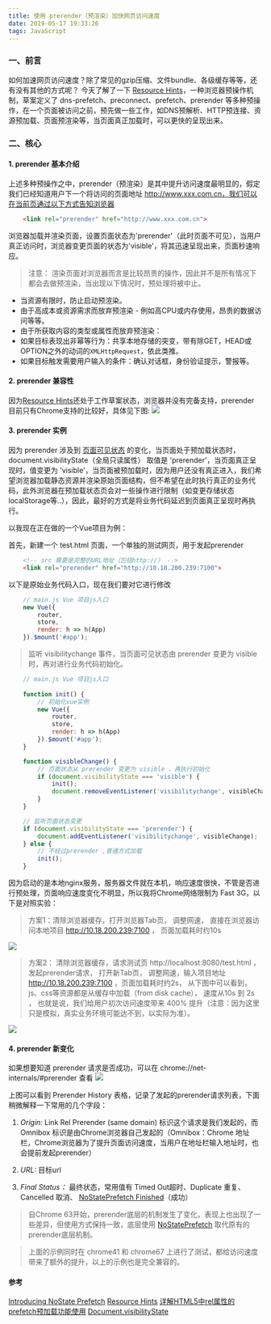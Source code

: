 ```yaml
---
title: 使用 prerender（预渲染）加快网页访问速度
date: 2019-05-17 19:33:26
tags: JavaScript
---
```



### 一、前言
如何加速网页访问速度？除了常见的gzip压缩、文件bundle、各级缓存等等，还有没有其他的方式呢？
今天了解了一下 [Resource Hints](https://www.w3.org/TR/resource-hints/#dfn-prerender)，一种浏览器预操作机制，草案定义了 dns-prefetch、preconnect、prefetch、prerender 等多种预操作，在一个页面被访问之前，预先做一些工作，如DNS预解析、HTTP预连接、资源预加载、页面预渲染等，当页面真正加载时，可以更快的呈现出来。


### 二、核心

#### 1. prerender 基本介绍
上述多种预操作之中，prerender（预渲染）是其中提升访问速度最明显的，假定我们已经知道用户下一个将访问的页面地址 http://www.xxx.com.cn，我们可以在当前页通过以下方式告知浏览器
```html
    <link rel="prerender" href="http://www.xxx.com.cn">
```
浏览器加载并渲染页面，设置页面状态为'prerender'（此时页面不可见），当用户真正访问时，浏览器变更页面的状态为'visible'，将其迅速呈现出来，页面秒速响应。

> 注意： 渲染页面对浏览器而言是比较昂贵的操作，因此并不是所有情况下都会去做预渲染，当出现以下情况时，预处理将被中止。

* 当资源有限时，防止启动预渲染。
* 由于高成本或资源需求而放弃预渲染 - 例如高CPU或内存使用，昂贵的数据访问等等。
* 由于所获取内容的类型或属性而放弃预渲染：
* 如果目标表现出非幂等行为：共享本地存储的突变，带有除GET，HEAD或OPTION之外的动词的`XMLHttpRequest`，依此类推。
* 如果目标触发需要用户输入的条件：确认对话框，身份验证提示，警报等。


#### 2. prerender 兼容性
因为[Resource Hints](https://www.w3.org/TR/resource-hints/#dfn-prerender)还处于工作草案状态，浏览器并没有完备支持，prerender 目前只有Chrome支持的比较好，具体见下图:
![](https://dknfeiov.github.io/images/files/prerender/prerender-broswer.PNG) 



#### 3. prerender 实例
因为 prerender 涉及到 [页面可见状态](https://developer.mozilla.org/zh-CN/docs/Web/API/Document/visibilityState) 的变化，当页面处于预加载状态时，document.visibilityState（全局只读属性） 取值是 'prerender'，当页面真正呈现时，值变更为 'visible'，当页面被预加载时，因为用户还没有真正进入，我们希望浏览器加载静态资源并渲染原始页面结构，但不希望在此时执行真正的业务代码，此外浏览器在预加载状态页会对一些操作进行限制（如变更存储状态localStorage等..），因此，最好的方式是将业务代码延迟到页面真正呈现时再执行。


以我现在正在做的一个Vue项目为例：

首先，新建一个 test.html 页面，一个单独的测试网页，用于发起prerender
```html 
    <!-- src 需要是完整的URL地址（包括http://） -->
    <link rel="prerender" href="http://10.18.200.239:7100">
```

以下是原始业务代码入口，现在我们要对它进行修改
```javascript
    // main.js Vue 项目js入口
    new Vue({
        router,
        store,
        render: h => h(App)
    }).$mount('#app');
```

>监听 visibilitychange 事件，当页面可见状态由 prerender 变更为 visible 时，再对进行业务代码初始化。
```javascript
    // main.js Vue 项目js入口
    
    function init() {
        // 初始化vue实例
        new Vue({
            router,
            store,
            render: h => h(App)
        }).$mount('#app');
    }

    function visibleChange() {
        // 页面状态从 prerender 变更为 visible ，再执行初始化
        if (document.visibilityState === 'visible') {
            init(); 
            document.removeEventListener('visibilitychange', visibleChange);
        }
    }

    // 监听页面状态变更
    if (document.visibilityState === 'prerender') {
        document.addEventListener('visibilitychange', visibleChange);
    } else {
        // 不经过prerender ,普通方式加载
        init();
    }
```


因为启动的是本地nginx服务，服务器文件就在本机，响应速度很快，不管是否进行预处理，页面响应速度变化不明显，所以我将Chrome网络限制为 Fast 3G，以下是对照实验：

> 方案1：清除浏览器缓存，打开浏览器Tab页， 调整网速， 直接在浏览器访问本地项目 http://10.18.200.239:7100 ， 页面加载耗时约10s

![](https://dknfeiov.github.io/images/files/prerender/data-insight-no-cache.PNG) 


> 方案2：
清除浏览器缓存，请求测试页 http://localhost:8080/test.html ， 发起prerender请求， 打开新Tab页， 调整网速，输入项目地址 http://10.18.200.239:7100 ，页面加载耗时约2s， 从下图中可以看到，js、css等资源都是从缓存中加载（from disk cache）， 速度从10s 到 2s ， 也就是说，我们给用户初次访问速度带来 400% 提升（注意：因为这里只是模拟，真实业务环境可能达不到，以实际为准）。

![](https://dknfeiov.github.io/images/files/prerender/data-insight-prerender.PNG) 



#### 4. prerender 新变化

如果想要知道 prerender 请求是否成功，可以在 chrome://net-internals/#prerender 查看
![](https://dknfeiov.github.io/images/files/prerender/prerender-internal.PNG) 


上图可以看到 Prerender History 表格，记录了发起的prerender请求列表，下面稍微解释一下常用的几个字段：

1. *Origin:*  Link Rel Prerender (same domain) 标识这个请求是我们发起的，而 Omnibox 标识是由Chrome浏览器自己发起的（Omnibox：Chrome 地址栏，Chrome浏览器为了提升页面访问速度，当用户在地址栏输入地址时，也会提前发起prerender）

2. *URL:* 目标url

3. *Final Status：*  最终状态，常用值有 Timed Out超时、Duplicate 重复、Cancelled 取消、 [NoStatePrefetch Finished](https://developers.google.cn/web/updates/2018/07/nostate-prefetch)（成功）

> 自Chrome 63开始，prerender底层的机制发生了变化，表现上也出现了一些差异，但使用方式保持一致，底层使用 [NoStatePrefetch](https://developers.google.cn/web/updates/2018/07/nostate-prefetch) 取代原有的prerender底层机制。

> 上面的示例同时在 chrome41 和 chrome67 上进行了测试，都给访问速度带来了额外的提升，以上的示例也是完全兼容的。
 




#### 参考
[Introducing NoState Prefetch](https://developers.google.cn/web/updates/2018/07/nostate-prefetch)
[Resource Hints](https://www.w3.org/TR/resource-hints/#prerender)
[详解HTML5中rel属性的prefetch预加载功能使用](https://www.cnblogs.com/suyuwen1/p/5506397.html)
[Document​.visibility​State](https://developer.mozilla.org/zh-CN/docs/Web/API/Document/visibilityState)